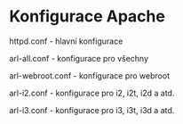 # Konfigurace Apache

httpd.conf - hlavní konfigurace

arl-all.conf - konfigurace pro všechny

arl-webroot.conf - konfigurace pro webroot

arl-i2.conf - konfigurace pro i2, i2t, i2d a atd.

arl-i3.conf - konfigurace pro i3, i3t, i3d a atd.







